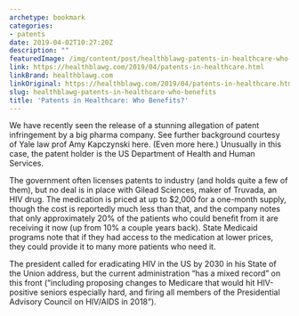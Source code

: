 ```yaml
---
archetype: bookmark
categories:
- patents
date: 2019-04-02T10:27:20Z
description: ""
featuredImage: /img/content/post/healthblawg-patents-in-healthcare-who-benefits.jpg
link: https://healthblawg.com/2019/04/patents-in-healthcare.html
linkBrand: healthblawg.com
linkOriginal: https://healthblawg.com/2019/04/patents-in-healthcare.html
slug: healthblawg-patents-in-healthcare-who-benefits
title: 'Patents in Healthcare: Who Benefits?'
---
```

We have recently seen the release of a stunning allegation of patent infringement by a big pharma company. See further background courtesy of Yale law prof Amy Kapczynski here. (Even more here.) Unusually in this case, the patent holder is the US Department of Health and Human Services.

The government often licenses patents to industry (and holds quite a few of them), but no deal is in place with Gilead Sciences, maker of Truvada, an HIV drug. The medication is priced at up to $2,000 for a one-month supply, though the cost is reportedly much less than that, and the company notes that only approximately 20% of the patients who could benefit from it are receiving it now (up from 10% a couple years back). State Medicaid programs note that if they had access to the medication at lower prices, they could provide it to many more patients who need it.

The president called for eradicating HIV in the US by 2030 in his State of the Union address, but the current administration “has a mixed record” on this front (“including proposing changes to Medicare that would hit HIV-positive seniors especially hard, and firing all members of the Presidential Advisory Council on HIV/AIDS in 2018”).

